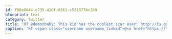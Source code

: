 ```yaml
---
id: f88e8044-c735-410f-8361-c531877bc168
blueprint: text
category: twitter
title: 'RT @demonbaby: This kid has the coolest scar ever: http://is.gd/104wN "Oh, this? It was nothing, I only GOT HIT BY A FUCKING METEORITE."'
caption: 'RT <span class="username username_linked">@<a href="https://twitter.com/demonbaby" title="Rob">demonbaby</a></span>: This kid has the coolest scar ever: http://is.gd/104wN "Oh, this? It was nothing, I only GOT HIT BY A FUCKING METEORITE."'
---
```

